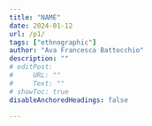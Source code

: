```yaml
---
title: "NAME" 
date: 2024-01-12
url: /p1/
tags: ["ethnographic"]
author: "Ava Francesca Battocchio"
description: "" 
# editPost:
#     URL: ""
#     Text: ""
# showToc: true
disableAnchoredHeadings: false

---
```


<div class="thinline"></div>

<div class="thinline"></div>

## 
